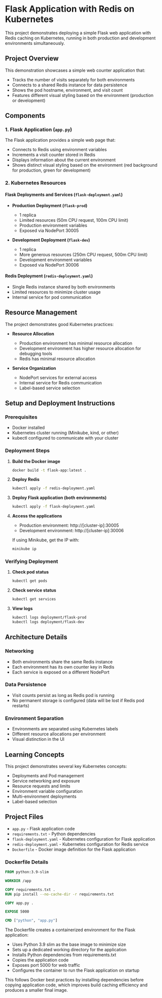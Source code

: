 # Flask Application with Redis on Kubernetes

This project demonstrates deploying a simple Flask web application with Redis caching on Kubernetes, running in both production and development environments simultaneously.

## Project Overview

This demonstration showcases a simple web counter application that:
- Tracks the number of visits separately for both environments
- Connects to a shared Redis instance for data persistence
- Shows the pod hostname, environment, and visit count
- Features different visual styling based on the environment (production or development)

## Components

### 1. Flask Application (`app.py`)

The Flask application provides a simple web page that:
- Connects to Redis using environment variables
- Increments a visit counter stored in Redis
- Displays information about the current environment
- Shows distinct visual styling based on the environment (red background for production, green for development)

### 2. Kubernetes Resources

#### Flask Deployments and Services (`flask-deployment.yaml`)
- **Production Deployment (`flask-prod`)**
  - 1 replica
  - Limited resources (50m CPU request, 100m CPU limit)
  - Production environment variables
  - Exposed via NodePort 30005

- **Development Deployment (`flask-dev`)**
  - 1 replica
  - More generous resources (250m CPU request, 500m CPU limit)
  - Development environment variables
  - Exposed via NodePort 30006

#### Redis Deployment (`redis-deployment.yaml`)
- Single Redis instance shared by both environments
- Limited resources to minimize cluster usage
- Internal service for pod communication

## Resource Management

The project demonstrates good Kubernetes practices:

- **Resource Allocation**
  - Production environment has minimal resource allocation
  - Development environment has higher resource allocation for debugging tools
  - Redis has minimal resource allocation

- **Service Organization**
  - NodePort services for external access
  - Internal service for Redis communication
  - Label-based service selection

## Setup and Deployment Instructions

### Prerequisites
- Docker installed
- Kubernetes cluster running (Minikube, kind, or other)
- kubectl configured to communicate with your cluster

### Deployment Steps

1. **Build the Docker image**
   ```bash
   docker build -t flask-app:latest .
   ```

2. **Deploy Redis**
   ```bash
   kubectl apply -f redis-deployment.yaml
   ```

3. **Deploy Flask application (both environments)**
   ```bash
   kubectl apply -f flask-deployment.yaml
   ```

4. **Access the applications**
   - Production environment: http://[cluster-ip]:30005
   - Development environment: http://[cluster-ip]:30006

   If using Minikube, get the IP with:
   ```bash
   minikube ip
   ```

### Verifying Deployment

1. **Check pod status**
   ```bash
   kubectl get pods
   ```

2. **Check service status**
   ```bash
   kubectl get services
   ```

3. **View logs**
   ```bash
   kubectl logs deployment/flask-prod
   kubectl logs deployment/flask-dev
   ```

## Architecture Details

### Networking
- Both environments share the same Redis instance
- Each environment has its own counter key in Redis
- Each service is exposed on a different NodePort

### Data Persistence
- Visit counts persist as long as Redis pod is running
- No permanent storage is configured (data will be lost if Redis pod restarts)

### Environment Separation
- Environments are separated using Kubernetes labels
- Different resource allocations per environment
- Visual distinction in the UI

## Learning Concepts

This project demonstrates several key Kubernetes concepts:
- Deployments and Pod management
- Service networking and exposure
- Resource requests and limits
- Environment variable configuration
- Multi-environment deployments
- Label-based selection

## Project Files

- `app.py` - Flask application code
- `requirements.txt` - Python dependencies
- `flask-deployment.yaml` - Kubernetes configuration for Flask application
- `redis-deployment.yaml` - Kubernetes configuration for Redis service
- `Dockerfile` - Docker image definition for the Flask application

### Dockerfile Details

```dockerfile
FROM python:3.9-slim

WORKDIR /app

COPY requirements.txt .
RUN pip install --no-cache-dir -r requirements.txt

COPY app.py .

EXPOSE 5000

CMD ["python", "app.py"]
```

The Dockerfile creates a containerized environment for the Flask application:

- Uses Python 3.9 slim as the base image to minimize size
- Sets up a dedicated working directory for the application
- Installs Python dependencies from requirements.txt
- Copies the application code
- Exposes port 5000 for web traffic
- Configures the container to run the Flask application on startup

This follows Docker best practices by installing dependencies before copying application code, which improves build caching efficiency and produces a smaller final image.

